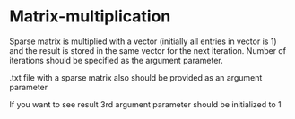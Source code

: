 # Matrix-multiplication

Sparse matrix is multiplied with a vector (initially all entries in vector is 1) and the result is stored in the same vector for the next iteration. Number of iterations should be specified as the argument parameter.

.txt file with a sparse matrix also should be provided as an argument parameter

If you want to see result 3rd argument parameter should be initialized to 1

